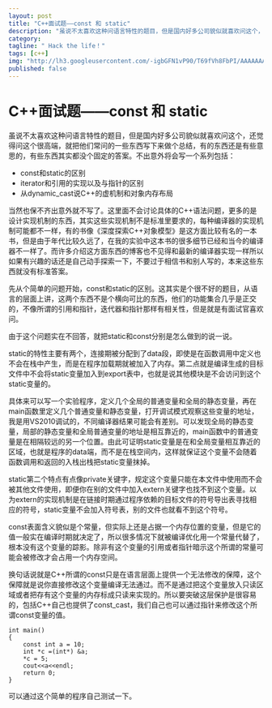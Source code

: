 ```yaml
---
layout: post
title: "C++面试题——const 和 static"
description: "虽说不太喜欢这种问语言特性的题目，但是国内好多公司貌似就喜欢问这个，还觉得问这个很高端，就把他们常问的一些东西写下来做个总结，有的东西还是有些意思的，有些东西其实都没个固定的答案。"
category: 
tagline: " Hack the life！"
tags: [c++]
img: "http://lh3.googleusercontent.com/-igbGFN1vP90/T69fVh8FbPI/AAAAAAAAAIw/83h5H4ELBew/s243/reading.jpg"
published: false
---
```


# C++面试题——const 和 static

虽说不太喜欢这种问语言特性的题目，但是国内好多公司貌似就喜欢问这个，还觉得问这个很高端，就把他们常问的一些东西写下来做个总结，有的东西还是有些意思的，有些东西其实都没个固定的答案。不出意外将会写一个系列包括：

* const和static的区别
* iterator和引用的实现以及与指针的区别
* 从dynamic_cast说C++的虚机制和对象内存布局

当然也保不齐出意外就不写了。这里面不会讨论具体的C++语法问题，更多的是设计实现机制的东西，其实这些实现机制不是标准里要求的，每种编译器的实现机制可能都不一样，有的书像《深度探索C++对象模型》是这方面比较有名的一本书，但是由于年代比较久远了，在我的实验中这本书的很多细节已经和当今的编译器不一样了。而许多介绍这方面东西的博客也不见得和最新的编译器实现一样所以如果有兴趣的话还是自己动手探索一下，不要过于相信书和别人写的，本来这些东西就没有标准答案。

先从个简单的问题开始，const和static的区别。这其实是个很不好的题目，从语言的层面上讲，这两个东西不是个横向可比的东西，他们的功能集合几乎是正交的，不像所谓的引用和指针，迭代器和指针那样有相关性，但是就是有面试官喜欢问。

由于这个问题实在不回答，就把static和const分别是怎么做到的说一说。

static的特性主要有两个，连接期被分配到了data段，即使是在函数调用中定义也不会在栈中产生，而是在程序加载期就被加入了内存。第二点就是编译生成的目标文件中不会将static变量加入到export表中，也就是说其他模块是不会访问到这个static变量的。

具体来可以写一个实验程序，定义几个全局的普通变量和全局的静态变量，再在main函数里定义几个普通变量和静态变量，打开调试模式观察这些变量的地址，我是用VS2010调试的，不同编译器结果可能会有差别。可以发现全局的静态变量，局部的静态变量和全局普通变量的地址是相互靠近的，main函数中的普通变量是在相隔较远的另一个位置。由此可证明static变量是在和全局变量相互靠近的区域，也就是程序的data端，而不是在栈空间内，这样就保证这个变量不会随着函数调用和返回的入栈出栈把static变量抹掉。

static第二个特点有点像private关键字，规定这个变量只能在本文件中使用而不会被其他文件使用，即便你在别的文件中加入extern关键字也找不到这个变量。以为extern的实现机制是在链接时期通过程序依赖的目标文件的符号导出表寻找相应的符号，static变量不会加入符号表，别的文件也就看不到这个符号。

const表面含义貌似是个常量，但实际上还是占据一个内存位置的变量，但是它的值一般实在编译时期就决定了，所以很多情况下就被编译优化用一个常量代替了，根本没有这个变量的踪影。除非有这个变量的引用或者指针暗示这个所谓的常量可能会被修改才会占用一个内存空间。

换句话说就是C++所谓的const只是在语言层面上提供一个无法修改的保障，这个保障就是说你直接修改这个变量编译无法通过。而不是通过把这个变量放入只读区域或者把存有这个变量的内存标成只读来实现的。所以要突破这层保护是很容易的，包括C++自己也提供了const_cast，我们自己也可以通过指针来修改这个所谓const变量的值。

    int main()
    {
	    const int a = 10;
	    int *c =(int*) &a;
	    *c = 5;
	    cout<<a<<endl;
	    return 0;
    }

可以通过这个简单的程序自己测试一下。